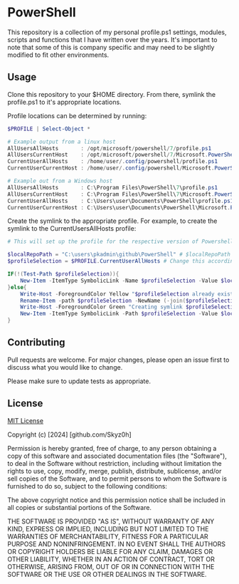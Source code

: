 # PowerShell

This repository is a collection of my personal profile.ps1 settings, modules, scripts and functions that I have written over the years. It's important to note that some of this is company specific and may need to be slightly modified to fit other environments.

## Usage

Clone this repository to your $HOME directory. From there, symlink the profile.ps1 to it's appropriate locations. 

Profile locations can be determined by running:
```powershell
$PROFILE | Select-Object *  

# Example output from a linux host
AllUsersAllHosts       : /opt/microsoft/powershell/7/profile.ps1
AllUsersCurrentHost    : /opt/microsoft/powershell/7/Microsoft.PowerShell_profile.ps1
CurrentUserAllHosts    : /home/user/.config/powershell/profile.ps1
CurrentUserCurrentHost : /home/user/.config/powershell/Microsoft.PowerShell_profile.ps1

# Example out from a Windows host
AllUsersAllHosts       : C:\Program Files\PowerShell\7\profile.ps1
AllUsersCurrentHost    : C:\Program Files\PowerShell\7\Microsoft.PowerShell_profile.ps1
CurrentUserAllHosts    : C:\Users\user\Documents\PowerShell\profile.ps1
CurrentUserCurrentHost : C:\Users\user\Documents\PowerShell\Microsoft.PowerShell_profile.ps1
```

Create the symlink to the appropriate profile. For example, to create the symlink to the CurrentUsersAllHosts profile:
```powershell
# This will set up the profile for the respective version of Powershell you're using

$localRepoPath = "C:\users\pkadmin\github\PowerShell" # $localRepoPath is the filepath where you cloned this repo. 
$profileSelection = $PROFILE.CurrentUserAllHosts # Change this accordingly. I typically use CurrentUserAllHosts

IF(!(Test-Path $profileSelection)){
    New-Item -ItemType SymbolicLink -Name $profileSelection -Value $localRepoPath\Profiles\profile.ps1 -Force
}else{
    Write-Host -ForegroundColor Yellow "$profileSelection already exists. Creating Backup..."
    Rename-Item -path $profileSelection -NewName (-join($profileSelection + ".bak"))
    Write-Host -ForegroundColor Green "Creating symlink $profileSelection ..."
    New-Item -ItemType SymbolicLink -Path $profileSelection -Value $localRepoPath\Profiles\profile.ps1 -Force
}

```





## Contributing

Pull requests are welcome. For major changes, please open an issue first
to discuss what you would like to change.

Please make sure to update tests as appropriate.

## License

[MIT License](https://choosealicense.com/licenses/mit/)


Copyright (c) [2024] [github.com/Skyz0h]

Permission is hereby granted, free of charge, to any person obtaining a copy
of this software and associated documentation files (the "Software"), to deal
in the Software without restriction, including without limitation the rights
to use, copy, modify, merge, publish, distribute, sublicense, and/or sell
copies of the Software, and to permit persons to whom the Software is
furnished to do so, subject to the following conditions:

The above copyright notice and this permission notice shall be included in all
copies or substantial portions of the Software.

THE SOFTWARE IS PROVIDED "AS IS", WITHOUT WARRANTY OF ANY KIND, EXPRESS OR
IMPLIED, INCLUDING BUT NOT LIMITED TO THE WARRANTIES OF MERCHANTABILITY,
FITNESS FOR A PARTICULAR PURPOSE AND NONINFRINGEMENT. IN NO EVENT SHALL THE
AUTHORS OR COPYRIGHT HOLDERS BE LIABLE FOR ANY CLAIM, DAMAGES OR OTHER
LIABILITY, WHETHER IN AN ACTION OF CONTRACT, TORT OR OTHERWISE, ARISING FROM,
OUT OF OR IN CONNECTION WITH THE SOFTWARE OR THE USE OR OTHER DEALINGS IN THE
SOFTWARE.

